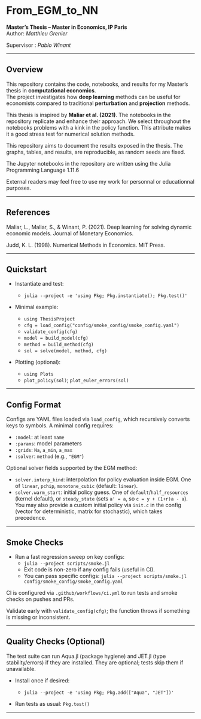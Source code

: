 # From_EGM_to_NN
**Master’s Thesis – Master in Economics, IP Paris**  
Author: *Matthieu Grenier*

Supervisor : *Pablo Winant*

---

## Overview

This repository contains the code, notebooks, and results for my Master’s thesis in **computational economics**.  
The project investigates how **deep learning** methods can be useful for economists compared to traditional **perturbation** and **projection** methods.

This thesis is inspired by **Maliar et al. (2021)**. The notebooks in the repository replicate and enhance their approach. We select throughout the notebooks problems with a kink in the policy function. This attribute makes it a good stress test for numerical solution methods.

This repository aims to document the results exposed in the thesis. The graphs, tables, and results, are reproducible, as random seeds are fixed.

The Jupyter notebooks in the repository are written using the Julia Programming Language 1.11.6

External readers may feel free to use my work for personnal or educationnal purposes.

---
## References

Maliar, L., Maliar, S., & Winant, P. (2021). Deep learning for solving dynamic economic models. Journal of Monetary Economics.

Judd, K. L. (1998). Numerical Methods in Economics. MIT Press.

---

## Quickstart

- Instantiate and test:
  - `julia --project -e 'using Pkg; Pkg.instantiate(); Pkg.test()'`

- Minimal example:
  - `using ThesisProject`
  - `cfg = load_config("config/smoke_config/smoke_config.yaml")`
  - `validate_config(cfg)`
  - `model = build_model(cfg)`
  - `method = build_method(cfg)`
  - `sol = solve(model, method, cfg)`

- Plotting (optional):
  - `using Plots`
  - `plot_policy(sol)`; `plot_euler_errors(sol)`

---

## Config Format

Configs are YAML files loaded via `load_config`, which recursively converts keys to symbols. A minimal config requires:
- `:model`: at least `name`
- `:params`: model parameters
- `:grids`: `Na`, `a_min`, `a_max`
- `:solver`: `method` (e.g., `"EGM"`)

Optional solver fields supported by the EGM method:
- `solver.interp_kind`: interpolation for policy evaluation inside EGM. One of `linear`, `pchip`, `monotone_cubic` (default: `linear`).
- `solver.warm_start`: initial policy guess. One of `default`/`half_resources` (kernel default), or `steady_state` (sets `a' = a`, so `c = y + (1+r)a - a`). You may also provide a custom initial policy via `init.c` in the config (vector for deterministic, matrix for stochastic), which takes precedence.

---

## Smoke Checks

- Run a fast regression sweep on key configs:
  - `julia --project scripts/smoke.jl`
  - Exit code is non-zero if any config fails (useful in CI).
  - You can pass specific configs: `julia --project scripts/smoke.jl config/smoke_config/smoke_config.yaml`

CI is configured via `.github/workflows/ci.yml` to run tests and smoke checks on pushes and PRs.

Validate early with `validate_config(cfg)`; the function throws if something is missing or inconsistent.

---

## Quality Checks (Optional)

The test suite can run Aqua.jl (package hygiene) and JET.jl (type stability/errors) if they are installed. They are optional; tests skip them if unavailable.

- Install once if desired:
  - `julia --project -e 'using Pkg; Pkg.add(["Aqua", "JET"])'`

- Run tests as usual: `Pkg.test()`

---
